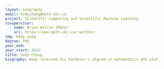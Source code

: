 ```yaml
---
layout: biography
email: hodychang@math.ubc.ca
project: Scientific Computing and Scientific Machine Learning
cosupervisor:
  - name: Brian Wetton (Math)
    url: https://www.math.ubc.ca/~wetton/
img: hody.jpeg
degree: PhD
year_end:
year_start: 2025
title: Hody Chang
biography: Hody received his bachelor's degree in mathematics and statistic from Hong Kong Baptist University. His current research interest includes Scientific Computing and Scientific Machine Learning. In his free time, he enjoys boardgame and cooking.
---
```

